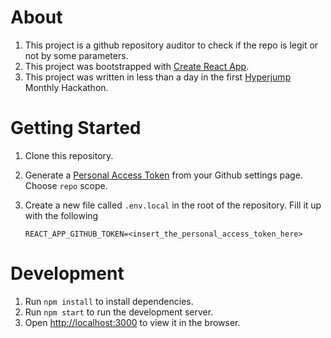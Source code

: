 # About

1. This project is a github repository auditor to check if the repo is legit or not by some parameters.
2. This project was bootstrapped with [Create React App](https://reactjs.org/docs/create-a-new-react-app.html).
3. This project was written in less than a day in the first [Hyperjump](https://hyperjump.tech) Monthly Hackathon.

# Getting Started

1. Clone this repository.
2. Generate a [Personal Access Token](https://github.com/settings/tokens) from your Github settings page. Choose `repo` scope.
3. Create a new file called `.env.local` in the root of the repository. Fill it up with the following

   ```
   REACT_APP_GITHUB_TOKEN=<insert_the_personal_access_token_here>
   ```

# Development

1. Run `npm install` to install dependencies.
2. Run `npm start` to run the development server.
3. Open [http://localhost:3000](http://localhost:3000) to view it in the browser.
